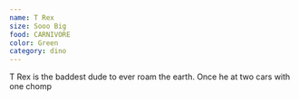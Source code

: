 ```yaml
---
name: T Rex
size: Sooo Big
food: CARNIVORE
color: Green
category: dino
---
```


T Rex is the baddest dude to ever roam the earth. Once he at two cars with one chomp
